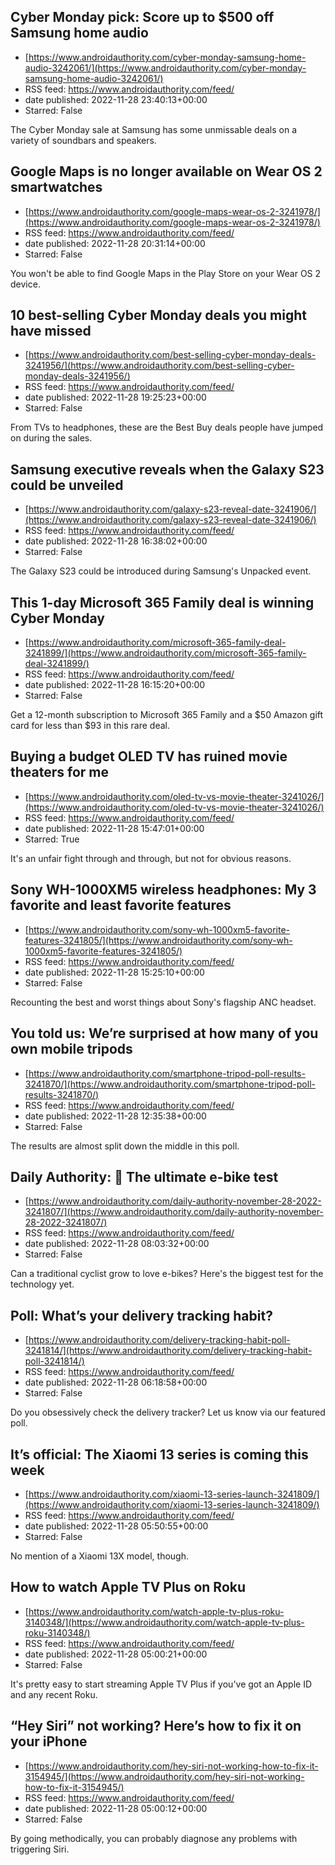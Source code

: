 ## Cyber Monday pick: Score up to $500 off Samsung home audio
 - [https://www.androidauthority.com/cyber-monday-samsung-home-audio-3242061/](https://www.androidauthority.com/cyber-monday-samsung-home-audio-3242061/)
 - RSS feed: https://www.androidauthority.com/feed/
 - date published: 2022-11-28 23:40:13+00:00
 - Starred: False

The Cyber Monday sale at Samsung has some unmissable deals on a variety of soundbars and speakers.

## Google Maps is no longer available on Wear OS 2 smartwatches
 - [https://www.androidauthority.com/google-maps-wear-os-2-3241978/](https://www.androidauthority.com/google-maps-wear-os-2-3241978/)
 - RSS feed: https://www.androidauthority.com/feed/
 - date published: 2022-11-28 20:31:14+00:00
 - Starred: False

You won't be able to find Google Maps in the Play Store on your Wear OS 2 device.

## 10 best-selling Cyber Monday deals you might have missed
 - [https://www.androidauthority.com/best-selling-cyber-monday-deals-3241956/](https://www.androidauthority.com/best-selling-cyber-monday-deals-3241956/)
 - RSS feed: https://www.androidauthority.com/feed/
 - date published: 2022-11-28 19:25:23+00:00
 - Starred: False

From TVs to headphones, these are the Best Buy deals people have jumped on during the sales.

## Samsung executive reveals when the Galaxy S23 could be unveiled
 - [https://www.androidauthority.com/galaxy-s23-reveal-date-3241906/](https://www.androidauthority.com/galaxy-s23-reveal-date-3241906/)
 - RSS feed: https://www.androidauthority.com/feed/
 - date published: 2022-11-28 16:38:02+00:00
 - Starred: False

The Galaxy S23 could be introduced during Samsung's Unpacked event.

## This 1-day Microsoft 365 Family deal is winning Cyber Monday
 - [https://www.androidauthority.com/microsoft-365-family-deal-3241899/](https://www.androidauthority.com/microsoft-365-family-deal-3241899/)
 - RSS feed: https://www.androidauthority.com/feed/
 - date published: 2022-11-28 16:15:20+00:00
 - Starred: False

Get a 12-month subscription to Microsoft 365 Family and a $50 Amazon gift card for less than $93 in this rare deal.

## Buying a budget OLED TV has ruined movie theaters for me
 - [https://www.androidauthority.com/oled-tv-vs-movie-theater-3241026/](https://www.androidauthority.com/oled-tv-vs-movie-theater-3241026/)
 - RSS feed: https://www.androidauthority.com/feed/
 - date published: 2022-11-28 15:47:01+00:00
 - Starred: True

It's an unfair fight through and through, but not for obvious reasons.

## Sony WH-1000XM5 wireless headphones: My 3 favorite and least favorite features
 - [https://www.androidauthority.com/sony-wh-1000xm5-favorite-features-3241805/](https://www.androidauthority.com/sony-wh-1000xm5-favorite-features-3241805/)
 - RSS feed: https://www.androidauthority.com/feed/
 - date published: 2022-11-28 15:25:10+00:00
 - Starred: False

Recounting the best and worst things about Sony's flagship ANC headset.

## You told us: We’re surprised at how many of you own mobile tripods
 - [https://www.androidauthority.com/smartphone-tripod-poll-results-3241870/](https://www.androidauthority.com/smartphone-tripod-poll-results-3241870/)
 - RSS feed: https://www.androidauthority.com/feed/
 - date published: 2022-11-28 12:35:38+00:00
 - Starred: False

The results are almost split down the middle in this poll.

## Daily Authority: 🚴 The ultimate e-bike test
 - [https://www.androidauthority.com/daily-authority-november-28-2022-3241807/](https://www.androidauthority.com/daily-authority-november-28-2022-3241807/)
 - RSS feed: https://www.androidauthority.com/feed/
 - date published: 2022-11-28 08:03:32+00:00
 - Starred: False

Can a traditional cyclist grow to love e-bikes? Here's the biggest test for the technology yet.

## Poll: What’s your delivery tracking habit?
 - [https://www.androidauthority.com/delivery-tracking-habit-poll-3241814/](https://www.androidauthority.com/delivery-tracking-habit-poll-3241814/)
 - RSS feed: https://www.androidauthority.com/feed/
 - date published: 2022-11-28 06:18:58+00:00
 - Starred: False

Do you obsessively check the delivery tracker? Let us know via our featured poll.

## It’s official: The Xiaomi 13 series is coming this week
 - [https://www.androidauthority.com/xiaomi-13-series-launch-3241809/](https://www.androidauthority.com/xiaomi-13-series-launch-3241809/)
 - RSS feed: https://www.androidauthority.com/feed/
 - date published: 2022-11-28 05:50:55+00:00
 - Starred: False

No mention of a Xiaomi 13X model, though.

## How to watch Apple TV Plus on Roku
 - [https://www.androidauthority.com/watch-apple-tv-plus-roku-3140348/](https://www.androidauthority.com/watch-apple-tv-plus-roku-3140348/)
 - RSS feed: https://www.androidauthority.com/feed/
 - date published: 2022-11-28 05:00:21+00:00
 - Starred: False

It's pretty easy to start streaming Apple TV Plus if you've got an Apple ID and any recent Roku.

## “Hey Siri” not working? Here’s how to fix it on your iPhone
 - [https://www.androidauthority.com/hey-siri-not-working-how-to-fix-it-3154945/](https://www.androidauthority.com/hey-siri-not-working-how-to-fix-it-3154945/)
 - RSS feed: https://www.androidauthority.com/feed/
 - date published: 2022-11-28 05:00:12+00:00
 - Starred: False

By going methodically, you can probably diagnose any problems with triggering Siri.
